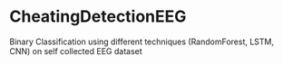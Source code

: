 # CheatingDetectionEEG
Binary Classification using different techniques (RandomForest, LSTM, CNN) on self collected EEG dataset
